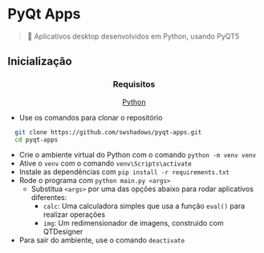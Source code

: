 # PyQt Apps

> 🧁 Aplicativos desktop desenvolvidos em Python, usando PyQT5

## Inicialização

<div align=center>

### Requisitos

[Python](https://www.python.org)

</div>

- Use os comandos para clonar o repositório

```bash
  git clone https://github.com/swshadows/pyqt-apps.git
  cd pyqt-apps
```

- Crie o ambiente virtual do Python com o comando `python -m venv venv`
- Ative o `venv` com o comando `venv\Scripts\activate`
- Instale as dependências com `pip install -r requirements.txt`
- Rode o programa com `python main.py <args>`
  - Substitua `<args>` por uma das opções abaixo para rodar aplicativos diferentes:
    - `calc`: Uma calculadora simples que usa a função `eval()` para realizar operações
    - `img`: Um redimensionador de imagens, construido com QTDesigner
- Para sair do ambiente, use o comando `deactivate`
